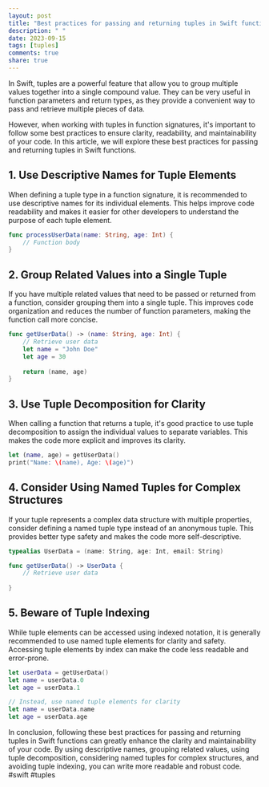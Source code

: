 ```yaml
---
layout: post
title: "Best practices for passing and returning tuples in Swift functions."
description: " "
date: 2023-09-15
tags: [tuples]
comments: true
share: true
---
```


In Swift, tuples are a powerful feature that allow you to group multiple values together into a single compound value. They can be very useful in function parameters and return types, as they provide a convenient way to pass and retrieve multiple pieces of data.

However, when working with tuples in function signatures, it's important to follow some best practices to ensure clarity, readability, and maintainability of your code. In this article, we will explore these best practices for passing and returning tuples in Swift functions.

## 1. Use Descriptive Names for Tuple Elements

When defining a tuple type in a function signature, it is recommended to use descriptive names for its individual elements. This helps improve code readability and makes it easier for other developers to understand the purpose of each tuple element.

```swift
func processUserData(name: String, age: Int) {
    // Function body
}
```

## 2. Group Related Values into a Single Tuple

If you have multiple related values that need to be passed or returned from a function, consider grouping them into a single tuple. This improves code organization and reduces the number of function parameters, making the function call more concise.

```swift
func getUserData() -> (name: String, age: Int) {
    // Retrieve user data
    let name = "John Doe"
    let age = 30
    
    return (name, age)
}
```

## 3. Use Tuple Decomposition for Clarity

When calling a function that returns a tuple, it's good practice to use tuple decomposition to assign the individual values to separate variables. This makes the code more explicit and improves its clarity.

```swift
let (name, age) = getUserData()
print("Name: \(name), Age: \(age)")
```

## 4. Consider Using Named Tuples for Complex Structures

If your tuple represents a complex data structure with multiple properties, consider defining a named tuple type instead of an anonymous tuple. This provides better type safety and makes the code more self-descriptive.

```swift
typealias UserData = (name: String, age: Int, email: String)

func getUserData() -> UserData {
    // Retrieve user data
    
}
```

## 5. Beware of Tuple Indexing

While tuple elements can be accessed using indexed notation, it is generally recommended to use named tuple elements for clarity and safety. Accessing tuple elements by index can make the code less readable and error-prone.

```swift
let userData = getUserData()
let name = userData.0
let age = userData.1

// Instead, use named tuple elements for clarity
let name = userData.name
let age = userData.age
```

In conclusion, following these best practices for passing and returning tuples in Swift functions can greatly enhance the clarity and maintainability of your code. By using descriptive names, grouping related values, using tuple decomposition, considering named tuples for complex structures, and avoiding tuple indexing, you can write more readable and robust code. #swift #tuples